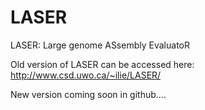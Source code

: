# LASER
LASER: Large genome ASsembly EvaluatoR

Old version of LASER can be accessed here: http://www.csd.uwo.ca/~ilie/LASER/

New version coming soon in github....
